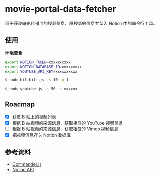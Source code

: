 # movie-portal-data-fetcher

用于获取电影传送门的视频信息、原视频的信息并存入 Notion 中的命令行工具。

## 使用

**环境变量**

```bash
export NOTION_TOKEN=xxxxxxxxxx
export NOTION_DATABASE_ID=xxxxxxxxx
export YOUTUBE_API_KEY=xxxxxxxxxx
```

```bash
$ node bilibili.js -s 10 -p 1

$ node youtube.js -s 50 -c xxxxxx
```

## Roadmap

- [x] 获取 B 站上的视频列表
- [x] 根据 B 站视频的来源信息，获取相应的 YouTube 视频信息
- [ ] 根据 B 站视频的来源信息，获取相应的 Vimeo 视频信息
- [x] 把视频信息存入 Notion 数据库

## 参考资料

- [Commander.js](https://github.com/tj/commander.js)
- [Notion API](https://developers.notion.com/)
